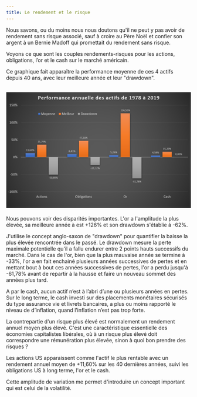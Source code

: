 ```yaml
---
title: Le rendement et le risque
---
```


Nous savons, ou du moins nous nous doutons qu'il ne peut y pas avoir de rendement sans risque associé, sauf à croire au Père Noël et confier son argent à un Bernie Madoff qui promettait du rendement sans risque. 

Voyons ce que sont les couples rendements-risques pour les actions, obligations, l’or et le cash sur le marché américain.

Ce graphique fait apparaître la performance moyenne de ces 4 actifs depuis 40 ans, avec leur meilleure année et leur "drawdown".
<br></br>

![Performance annuelle des actifs](./images/perf-annuelle-actifs.png)
<br></br>
Nous pouvons voir des disparités importantes. L'or a l'amplitude la plus élevée, sa meilleure année à est +126% et son drawdown s'établie à -62%.

J'utilise le concept anglo-saxon de "drawdown" pour quantifier la baisse la plus élevée rencontrée dans le passé. Le drawdown mesure la perte maximale potentielle qu'il a fallu endurer entre 2 points hauts successifs du marché. Dans le cas de l'or, bien que la plus mauvaise année se termine à -33%, l'or a en fait enchainé plusieurs années successives de pertes et en mettant bout à bout ces années successives de pertes, l'or a perdu jusqu'à -61,78% avant de repartir à la hausse et faire un nouveau sommet des années plus tard.

A par le cash, aucun actif n’est à l’abri d’une ou plusieurs années en pertes. Sur le long terme, le cash investi sur des placements monétaires sécurisés du type assurance vie et livrets bancaires, a plus ou moins rapporté le niveau de d’inflation, quand l’inflation n’est pas trop forte.

La contrepartie d'un risque plus élevé est normalement un rendement annuel moyen plus élevé. C'est une caractéristique essentielle des économies capitalistes libérales, où à un risque plus élevé doit correspondre une rémunération plus élevée, sinon à quoi bon prendre des risques ?

Les actions US apparaissent comme l'actif le plus rentable avec un rendement annuel moyen de +11,60% sur les 40 dernières années, suivi les obligations US à long terme, l'or et le cash.

Cette amplitude de variation me permet d'introduire un concept important qui est celui de la volatilité.
